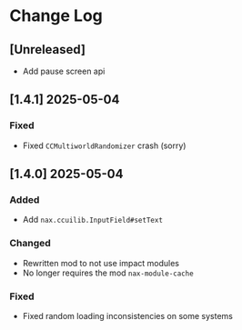 <!-- markdownlint-disable MD013 MD024 -->

# Change Log

## [Unreleased]

- Add pause screen api

## [1.4.1] 2025-05-04

### Fixed

- Fixed `CCMultiworldRandomizer` crash (sorry)

## [1.4.0] 2025-05-04

### Added

- Add `nax.ccuilib.InputField#setText`

### Changed

- Rewritten mod to not use impact modules
- No longer requires the mod `nax-module-cache`

### Fixed

- Fixed random loading inconsistencies on some systems
